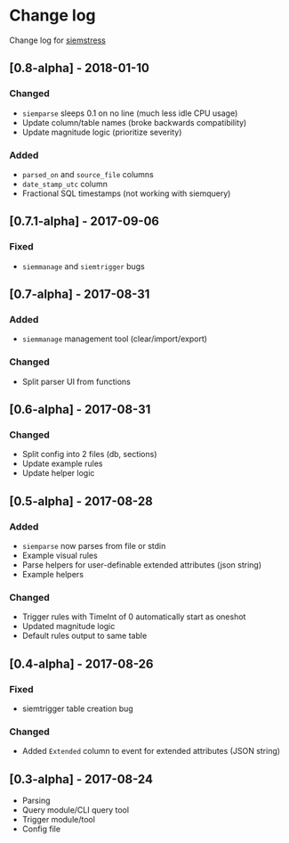 # Change log
Change log for [siemstress](https://github.com/dogoncouch/siemstress)

## [0.8-alpha] - 2018-01-10
### Changed
- `siemparse` sleeps 0.1 on no line (much less idle CPU usage)
- Update column/table names (broke backwards compatibility)
- Update magnitude logic (prioritize severity)

### Added
- `parsed_on` and `source_file` columns
- `date_stamp_utc` column
- Fractional SQL timestamps (not working with siemquery)

## [0.7.1-alpha] - 2017-09-06
### Fixed
- `siemmanage` and `siemtrigger` bugs

## [0.7-alpha] - 2017-08-31
### Added
- `siemmanage` management tool (clear/import/export)

### Changed
- Split parser UI from functions


## [0.6-alpha] - 2017-08-31
### Changed
- Split config into 2 files (db, sections)
- Update example rules
- Update helper logic


## [0.5-alpha] - 2017-08-28
### Added
- `siemparse` now parses from file or stdin
- Example visual rules
- Parse helpers for user-definable extended attributes (json string)
- Example helpers

### Changed
- Trigger rules with TimeInt of 0 automatically start as oneshot
- Updated magnitude logic
- Default rules output to same table


## [0.4-alpha] - 2017-08-26
### Fixed
- siemtrigger table creation bug

### Changed
- Added `Extended` column to event for extended attributes (JSON string)


## [0.3-alpha] - 2017-08-24
- Parsing
- Query module/CLI query tool
- Trigger module/tool
- Config file
